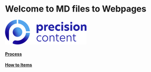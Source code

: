 # Welcome to MD files to Webpages
![](Precision-logo.png)  
  
    
    
#### [Process](Process.md)  
#### [How to Items](HowTo-Items.md)  

